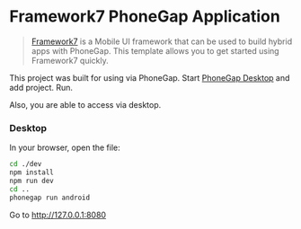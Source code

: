 # Framework7 PhoneGap Application 

> [Framework7](http://www.idangero.us/framework7) is a Mobile UI framework that can be used to build hybrid apps with PhoneGap. This template allows you to get started using Framework7 
  quickly. 
  
  This project was built for using via PhoneGap. Start [PhoneGap Desktop](https://phonegap.com/getstarted/) and add project. Run.
  
  Also, you are able to access via desktop.

### Desktop

In your browser, open the file:
```bash
cd ./dev
npm install
npm run dev
cd ..
phonegap run android
```
Go to http://127.0.0.1:8080


  
